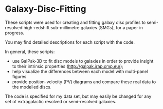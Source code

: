 # Galaxy-Disc-Fitting
These scripts were used for creating and fitting galaxy disc profiles to semi-resolved high-redshift sub-millimetre galaxies (SMGs), for a paper in progress.

You may find detailed descriptions for each script with the code.

In general, these scripts:
- use GalPak-3D to fit disc models to galaxies in order to provide insight to their intrinsic properties (http://galpak.irap.omp.eu/);
- help visualize the differences between each model with multi-panel figures
- provide position-velocity (PV) diagrams and compare these real data to the modelled discs.

The code is specified for my data set, but may easily be changed for any set of extragalactic resolved or semi-resolved galaxies.
